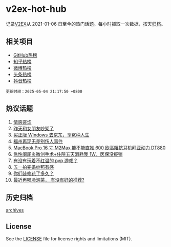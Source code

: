 # v2ex-hot-hub

 记录[V2EX](https://www.v2ex.com/)从 2021-01-06 日至今的热门话题。每小时抓取一次数据，按天[归档](archives)。
 
 ## 相关项目

- [GitHub热榜](https://github.com/snaildev/github-hot-hub)
- [知乎热榜](https://github.com/snaildev/zhihu-hot-hub)
- [微博热榜](https://github.com/snaildev/weibo-hot-hub)
- [头条热榜](https://github.com/snaildev/toutiao-hot-hub)
- [抖音热榜](https://github.com/snaildev/douyin-hot-hub)


 `更新时间：2025-05-04 21:17:50 +0800`

## 热议话题

1. [情感咨询](https://www.v2ex.com/t/1129575)
1. [昨天和女朋友吵架了](https://www.v2ex.com/t/1129597)
1. [买正版 Windows 去京东，享冤种人生](https://www.v2ex.com/t/1129631)
1. [福州再现无差别伤人事件](https://www.v2ex.com/t/1129614)
1. [MacBook Pro 16 寸 M2Max 能不能直推 600 欧高阻抗耳机拜亚动力 DT880](https://www.v2ex.com/t/1129567)
1. [急性阑尾炎微创手术+住院五天消耗我 1W，医保没报销](https://www.v2ex.com/t/1129573)
1. [有没有玩着不红温的 pvp 游戏？](https://www.v2ex.com/t/1129607)
1. [五一拍完婚纱照有感](https://www.v2ex.com/t/1129587)
1. [你们装修花了多久？](https://www.v2ex.com/t/1129571)
1. [最近再喝冷泡茶， 有没有好的推荐?](https://www.v2ex.com/t/1129589)

## 历史归档

[archives](archives)

## License

See the [LICENSE](LICENSE) file for license rights and limitations (MIT).
